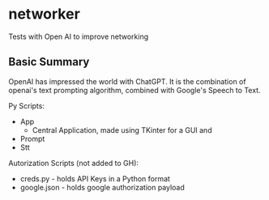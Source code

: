 # networker
Tests with Open AI to improve networking

## Basic Summary
OpenAI has impressed the world with ChatGPT. It is the combination of openai's text prompting algorithm, combined with Google's Speech to Text.

Py Scripts: 
- App
  - Central Application, made using TKinter for a GUI and  
- Prompt
- Stt

Autorization Scripts (not added to GH):
- creds.py - holds API Keys in a Python format
- google.json - holds google authorization payload